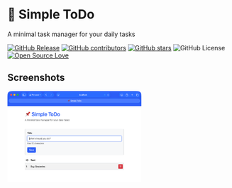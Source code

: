 # 📌 Simple ToDo

A minimal task manager for your daily tasks

[![GitHub Release](https://img.shields.io/github/release/umf-iti-200/simple-todo.svg)](https://github.com/umf-iti-200/simple-todo/releases/latest)
[![GitHub contributors](https://img.shields.io/github/contributors/umf-iti-200/simple-todo.svg)](https://github.com/umf-iti-200/simple-todo/graphs/contributors)
[![GitHub stars](https://img.shields.io/github/stars/umf-iti-200/simple-todo.svg)](https://github.com/umf-iti-200/simple-todo)
![GitHub License](https://img.shields.io/github/license/umf-iti-200/simple-todo)
[![Open Source Love](https://badges.frapsoft.com/os/v1/open-source.svg?v=103)](https://github.com/ellerbrock/open-source-badges/)

## Screenshots

<img src="https://raw.githubusercontent.com/umf-iti-200/simple-todo/main/public/images/screenshot.png" width="60%">
